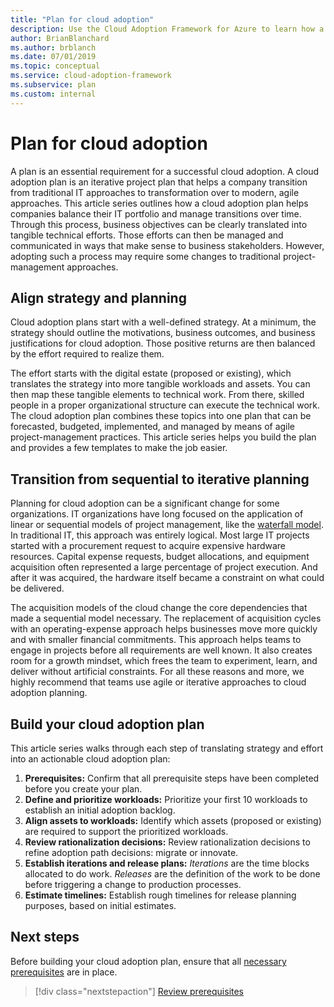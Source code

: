 ```yaml
---
title: "Plan for cloud adoption"
description: Use the Cloud Adoption Framework for Azure to learn how a cloud adoption plan helps companies balance their IT portfolio and manage transitions over time.
author: BrianBlanchard
ms.author: brblanch
ms.date: 07/01/2019
ms.topic: conceptual
ms.service: cloud-adoption-framework
ms.subservice: plan
ms.custom: internal
---
```


# Plan for cloud adoption

A plan is an essential requirement for a successful cloud adoption. A cloud adoption plan is an iterative project plan that helps a company transition from traditional IT approaches to transformation over to modern, agile approaches. This article series outlines how a cloud adoption plan helps companies balance their IT portfolio and manage transitions over time. Through this process, business objectives can be clearly translated into tangible technical efforts. Those efforts can then be managed and communicated in ways that make sense to business stakeholders. However, adopting such a process may require some changes to traditional project-management approaches.

## Align strategy and planning

Cloud adoption plans start with a well-defined strategy. At a minimum, the strategy should outline the motivations, business outcomes, and business justifications for cloud adoption. Those positive returns are then balanced by the effort required to realize them.

The effort starts with the digital estate (proposed or existing), which translates the strategy into more tangible workloads and assets. You can then map these tangible elements to technical work. From there, skilled people in a proper organizational structure can execute the technical work. The cloud adoption plan combines these topics into one plan that can be forecasted, budgeted, implemented, and managed by means of agile project-management practices. This article series helps you build the plan and provides a few templates to make the job easier.

## Transition from sequential to iterative planning

Planning for cloud adoption can be a significant change for some organizations. IT organizations have long focused on the application of linear or sequential models of project management, like the [waterfall model](https://wikipedia.org/wiki/waterfall_model). In traditional IT, this approach was entirely logical. Most large IT projects started with a procurement request to acquire expensive hardware resources. Capital expense requests, budget allocations, and equipment acquisition often represented a large percentage of project execution. And after it was acquired, the hardware itself became a constraint on what could be delivered.

The acquisition models of the cloud change the core dependencies that made a sequential model necessary. The replacement of acquisition cycles with an operating-expense approach helps businesses move more quickly and with smaller financial commitments. This approach helps teams to engage in projects before all requirements are well known. It also creates room for a growth mindset, which frees the team to experiment, learn, and deliver without artificial constraints. For all these reasons and more, we highly recommend that teams use agile or iterative approaches to cloud adoption planning.

## Build your cloud adoption plan

This article series walks through each step of translating strategy and effort into an actionable cloud adoption plan:

1. **Prerequisites:** Confirm that all prerequisite steps have been completed before you create your plan.
2. **Define and prioritize workloads:** Prioritize your first 10 workloads to establish an initial adoption backlog.
3. **Align assets to workloads:** Identify which assets (proposed or existing) are required to support the prioritized workloads.
4. **Review rationalization decisions:** Review rationalization decisions to refine adoption path decisions: migrate or innovate.
5. **Establish iterations and release plans:** _Iterations_ are the time blocks allocated to do work. _Releases_ are the definition of the work to be done before triggering a change to production processes.
6. **Estimate timelines:** Establish rough timelines for release planning purposes, based on initial estimates.

## Next steps

Before building your cloud adoption plan, ensure that all [necessary prerequisites](./prerequisites.md) are in place.

> [!div class="nextstepaction"]
> [Review prerequisites](./prerequisites.md)
